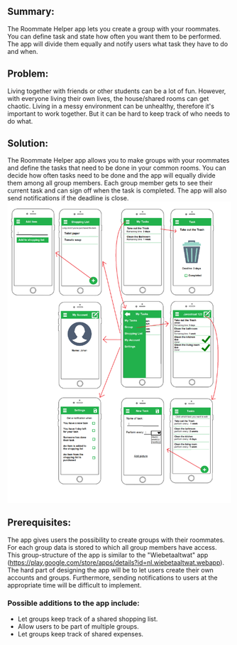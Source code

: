 ## Summary:
The Roommate Helper app lets you create a group with your roommates. You can define task and state how often you want them to be performed. The app will divide them equally and notify users what task they have to do and when. 

## Problem: 
Living together with friends or other students can be a lot of fun. 
However, with everyone living their own lives, the house/shared rooms can get chaotic.
Living in a messy environment can be unhealthy, therefore it's important to work together.
But it can be hard to keep track of who needs to do what.

## Solution:
The Roommate Helper app allows you to make groups with your roommates and define the tasks that need to be done in your common rooms. 
You can decide how often tasks need to be done and the app will equally divide them among all group members.
Each group member gets to see their current task and can sign off when the task is completed.
The app will also send notifications if the deadline is close.
![alt text](https://github.com/johandiepstraten/Roommate-Helper/blob/master/doc/visualisatie.png)

## Prerequisites:
The app gives users the possibility to create groups with their roommates. For each group data is stored to which all group members have access. This group-structure of the app is similar to the "Wiebetaaltwat" app (https://play.google.com/store/apps/details?id=nl.wiebetaaltwat.webapp). The hard part of designing the app will be to let users create their own accounts and groups. Furthermore, sending notifications to users at the appropriate time will be difficult to implement. 

### Possible additions to the app include:
- Let groups keep track of a shared shopping list.
- Allow users to be part of multiple groups.
- Let groups keep track of shared expenses. 
